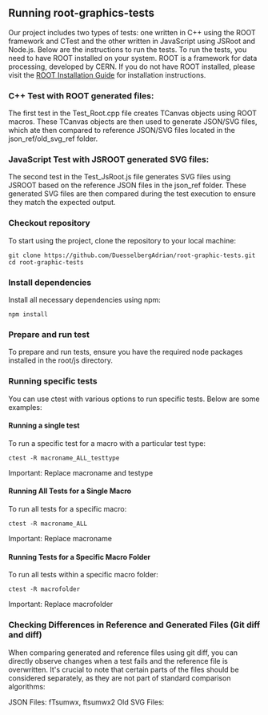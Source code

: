 ## Running root-graphics-tests

Our project includes two types of tests: one written in C++ using the ROOT framework and CTest and the other written in JavaScript using JSRoot and Node.js. Below are the instructions to run the tests. To run the tests, you need to have ROOT installed on your system. ROOT is a framework for data processing, developed by CERN. If you do not have ROOT installed, please visit the [ROOT Installation Guide](https://root.cern/install/) for installation instructions.

### C++ Test with ROOT generated files:
The first test in the Test_Root.cpp file creates TCanvas objects using ROOT macros. These TCanvas objects are then used to generate JSON/SVG files, which ate then compared to reference JSON/SVG files located in the json_ref/old_svg_ref folder.

### JavaScript Test with JSROOT generated SVG files:
The second test in the Test_JsRoot.js file generates SVG files using JSROOT based on the reference JSON files in the json_ref folder. These generated SVG files are then compared during the test execution to ensure they match the expected output.

### Checkout repository
To start using the project, clone the repository to your local machine:
```shell
git clone https://github.com/DuesselbergAdrian/root-graphic-tests.git
cd root-graphic-tests
```
### Install dependencies
Install all necessary dependencies using npm:
```shell
npm install
```
### Prepare and run test
To prepare and run tests, ensure you have the required node packages installed in the root/js directory.


### Running specific tests
You can use ctest with various options to run specific tests. Below are some examples:
#### Running a single test
To run a specific test for a macro with a particular test type:
```shell
ctest -R macroname_ALL_testtype
```
Important: Replace macroname and testype

#### Running All Tests for a Single Macro
To run all tests for a specific macro:
```shell
ctest -R macroname_ALL
```
Important: Replace macroname

#### Running Tests for a Specific Macro Folder
To run all tests within a specific macro folder:
```shell
ctest -R macrofolder
```
Important: Replace macrofolder


### Checking Differences in Reference and Generated Files (Git diff and diff)
When comparing generated and reference files using git diff, you can directly observe changes when a test fails and the reference file is overwritten. It's crucial to note that certain parts of the files should be considered separately, as they are not part of standard comparison algorithms:

JSON Files: fTsumwx, ftsumwx2
Old SVG Files: <title> and <desc> sections
PDF files: creationDate-, modDate-, title- and xrefPattern

For detailed information please have a look at the PREPROCESSCONTENT functions.

To check differences between generated and reference jsons one can use diff in the root-graphics-tests repository. These files are saved in the folders json_pro and json_ref.
```shell
diff builddir/json_pro/macroname_pro.json json_ref/macroname.json
```
Important: Replace macroname and builddir

To check differences between new generated and reference svgs one can use diff root-graphics-tests repository. These files are saved in the folders svg_pro and svg_ref.
```shell
diff builddir/svg_pro/macroname_pro.svg svg_ref/macroname.svg
```
Important: Replace macroname and builddir

To check differences between old generated and refernece svgs one can use diff in the root-graphics-tests repository. These files are saved in the folders old_svg_pro and old_svg_ref.
```shell
diff builddir/old_svg_pro/macroname_pro.svg old_svg_ref/macroname.svg
```
Important: Replace macroname and builddir

To check differences between old generated and refernece pdfs one can use diff in the root-graphics-tests repository. These files are saved in the folders pdf_pro and pdf_ref.
```shell
diff builddir/pdf_pro/macroname_pro.pdf pdf_ref/macroname.pdf
```
Important: Replace macroname and builddir


### Updating Reference Files
To update reference files if there are changes, delete the corresponding reference files and run the test twice. (Note: This process is not yet automated.)


### Adding New Tests
For instructions on how to add new tests, refer to the CONTRIBUTING.md file.


### Running the Tests in root-graphic-tests
To run the tests located in root-graphic-tests, execute the following commands:
```shell
cd build
ctest
```

To run it parallel on 9 cores:
```shell
cd build
ctest --parallel 9
```

To run it with additional information:
```shell
cd build
ctest --verbose
```


